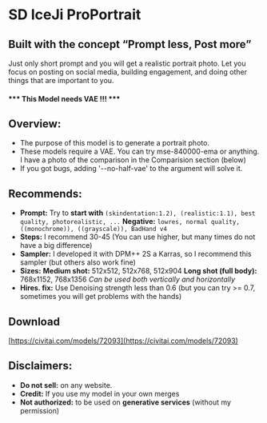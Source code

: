 # SD IceJi ProPortrait

## Built with the concept “Prompt less, Post more”
Just only short prompt and you will get a realistic portrait photo. Let you focus on posting on social media, building engagement, and doing other things that are important to you.

#### *** This Model needs VAE !!! ***

## Overview:

* The purpose of this model is to generate a portrait photo.
* These models require a VAE. You can try mse-840000-ema or anything. I have a photo of the comparison in the Comparision section (below)
* If you got bugs, adding '--no-half-vae' to the argument will solve it.

## Recommends:

* **Prompt:**
  Try to **start with** `(skindentation:1.2), (realistic:1.1), best quality, photorealistic, ...`
  **Negative:** `lowres, normal quality, ((monochrome)), ((grayscale)), BadHand v4`
* **Steps:** I recommend 30-45 (You can use higher, but many times do not have a big difference)
* **Sampler:** I developed it with DPM++ 2S a Karras, so I recommend this sampler (but others also work fine)
* **Sizes:**
  **Medium shot:** 512x512, 512x768, 512x904
  **Long shot (full body):** 768x1152, 768x1356
  *Can be used both vertically and horizontally*
* **Hires. fix:** Use Denoising strength less than 0.6 (but you can try >= 0.7, sometimes you will get problems with the hands)

## Download

[https://civitai.com/models/72093](https://civitai.com/models/72093)

## Disclaimers:

* **Do not sell:** on any website.
* **Credit:** If you use my model in your own merges
* **Not authorized:** to be used on **generative services** (without my permission)

